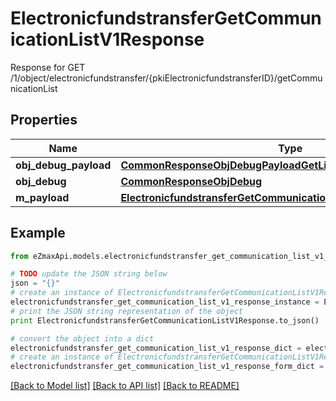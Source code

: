 # ElectronicfundstransferGetCommunicationListV1Response

Response for GET /1/object/electronicfundstransfer/{pkiElectronicfundstransferID}/getCommunicationList

## Properties
Name | Type | Description | Notes
------------ | ------------- | ------------- | -------------
**obj_debug_payload** | [**CommonResponseObjDebugPayloadGetList**](CommonResponseObjDebugPayloadGetList.md) |  | 
**obj_debug** | [**CommonResponseObjDebug**](CommonResponseObjDebug.md) |  | [optional] 
**m_payload** | [**ElectronicfundstransferGetCommunicationListV1ResponseMPayload**](ElectronicfundstransferGetCommunicationListV1ResponseMPayload.md) |  | 

## Example

```python
from eZmaxApi.models.electronicfundstransfer_get_communication_list_v1_response import ElectronicfundstransferGetCommunicationListV1Response

# TODO update the JSON string below
json = "{}"
# create an instance of ElectronicfundstransferGetCommunicationListV1Response from a JSON string
electronicfundstransfer_get_communication_list_v1_response_instance = ElectronicfundstransferGetCommunicationListV1Response.from_json(json)
# print the JSON string representation of the object
print ElectronicfundstransferGetCommunicationListV1Response.to_json()

# convert the object into a dict
electronicfundstransfer_get_communication_list_v1_response_dict = electronicfundstransfer_get_communication_list_v1_response_instance.to_dict()
# create an instance of ElectronicfundstransferGetCommunicationListV1Response from a dict
electronicfundstransfer_get_communication_list_v1_response_form_dict = electronicfundstransfer_get_communication_list_v1_response.from_dict(electronicfundstransfer_get_communication_list_v1_response_dict)
```
[[Back to Model list]](../README.md#documentation-for-models) [[Back to API list]](../README.md#documentation-for-api-endpoints) [[Back to README]](../README.md)


